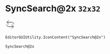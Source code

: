 # SyncSearch@2x `32x32`
<img src="/img/SyncSearch.png" width=32 height=32>

``` CSharp
EditorGUIUtility.IconContent("SyncSearch@2x")
```
```
SyncSearch@2x
```
